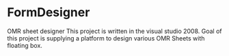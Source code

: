 # FormDesigner
OMR sheet designer
This project is written in the visual studio 2008.
Goal of this project is supplying a platform to design various OMR Sheets with floating box.
